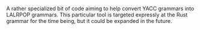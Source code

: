 A rather specialized bit of code aiming to help convert YACC grammars
into LALRPOP grammars. This particular tool is targeted expressly at
the Rust grammar for the time being, but it could be expanded in the
future.
